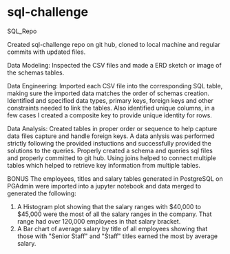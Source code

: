 # sql-challenge
SQL_Repo

Created sql-challenge repo on git hub, cloned to local machine and regular commits with updated files.

Data Modeling:
Inspected the CSV files and made a ERD sketch or image of the schemas tables. 

Data Engineering:
Imported each CSV file into the corresponding SQL table, making sure the imported data matches the order of schemas creation. Identified and specified data types, primary keys, foreign keys and other constraints needed to link the tables. Also identified unique columns, in a few cases I created a composite key to provide unique identity for rows.

Data Analysis:
Created tables in proper order or sequence to help capture data files capture and handle foreign keys. A data anlysis was performed strictly following the provided instuctions and successfully provided the solutions to the queries. Properly created a schema and queries sql files and properly committed to git hub. Using joins helped to connect multiple tables which helped to retrieve key information from multiple tables.

BONUS
The employees, titles and salary tables generated in PostgreSQL on PGAdmin were imported into a jupyter notebook and data merged to generated the following:
1. A Histogram plot showing that the salary ranges with $40,000 to $45,000 were the most of all the salary ranges in the company. That range had over 120,000 employees in that salary bracket.
2. A Bar chart of average salary by title of all employees showing that those with "Senior Staff" and "Staff" titles earned the most by average salary.





